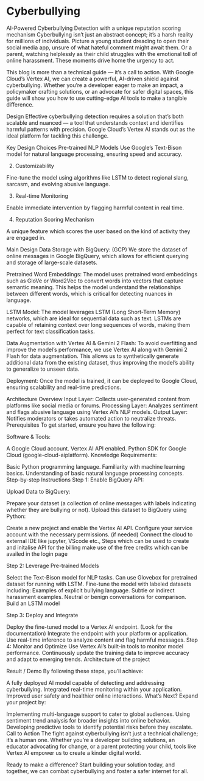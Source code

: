 # Cyberbullying
AI-Powered Cyberbullying Detection with a unique reputation scoring mechanism
Cyberbullying isn’t just an abstract concept; it’s a harsh reality for millions of individuals. Picture a young student dreading to open their social media app, unsure of what hateful comment might await them. Or a parent, watching helplessly as their child struggles with the emotional toll of online harassment. These moments drive home the urgency to act.

This blog is more than a technical guide — it’s a call to action. With Google Cloud’s Vertex AI, we can create a powerful, AI-driven shield against cyberbullying. Whether you’re a developer eager to make an impact, a policymaker crafting solutions, or an advocate for safer digital spaces, this guide will show you how to use cutting-edge AI tools to make a tangible difference.

Design
Effective cyberbullying detection requires a solution that’s both scalable and nuanced — a tool that understands context and identifies harmful patterns with precision. Google Cloud’s Vertex AI stands out as the ideal platform for tackling this challenge.

Key Design Choices
Pre-trained NLP Models
Use Google’s Text-Bison model for natural language processing, ensuring speed and accuracy.

2. Customizability

Fine-tune the model using algorithms like LSTM to detect regional slang, sarcasm, and evolving abusive language.

3. Real-time Monitoring

Enable immediate intervention by flagging harmful content in real time.

4. Reputation Scoring Mechanism

A unique feature which scores the user based on the kind of activity they are engaged in.

Main Design
Data Storage with BigQuery: (GCP)
We store the dataset of online messages in Google BigQuery, which allows for efficient querying and storage of large-scale datasets.

Pretrained Word Embeddings:
The model uses pretrained word embeddings such as GloVe or Word2Vec to convert words into vectors that capture semantic meaning. This helps the model understand the relationships between different words, which is critical for detecting nuances in language.

LSTM Model:
The model leverages LSTM (Long Short-Term Memory) networks, which are ideal for sequential data such as text. LSTMs are capable of retaining context over long sequences of words, making them perfect for text classification tasks.

Data Augmentation with Vertex AI & Gemini 2 Flash:
To avoid overfitting and improve the model’s performance, we use Vertex AI along with Gemini 2 Flash for data augmentation. This allows us to synthetically generate additional data from the existing dataset, thus improving the model’s ability to generalize to unseen data.

Deployment:
Once the model is trained, it can be deployed to Google Cloud, ensuring scalability and real-time predictions.

Architecture Overview
Input Layer: Collects user-generated content from platforms like social media or forums.
Processing Layer: Analyzes sentiment and flags abusive language using Vertex AI’s NLP models.
Output Layer: Notifies moderators or takes automated action to neutralize threats.
Prerequisites
To get started, ensure you have the following:

Software & Tools:

A Google Cloud account.
Vertex AI API enabled.
Python SDK for Google Cloud (google-cloud-aiplatform).
Knowledge Requirements:

Basic Python programming language.
Familiarity with machine learning basics.
Understanding of basic natural language processing concepts.
Step-by-step Instructions
Step 1: Enable BigQuery API:

Upload Data to BigQuery:

Prepare your dataset (a collection of online messages with labels indicating whether they are bullying or not).
Upload this dataset to BigQuery using Python:

Create a new project and enable the Vertex AI API.
Configure your service account with the necessary permissions.
(if needed) Connect the cloud to external IDE like jupyter, VScode etc.,
Steps which can be used to create and initalise API
for the billing make use of the free credits which can be availed in the login page

Step 2: Leverage Pre-trained Models

Select the Text-Bison model for NLP tasks.
Can use Glovebox for pretrained dataset for running with LSTM.
Fine-tune the model with labeled datasets including:
Examples of explicit bullying language.
Subtle or indirect harassment examples.
Neutral or benign conversations for comparison.
Build an LSTM model

Step 3: Deploy and Integrate

Deploy the fine-tuned model to a Vertex AI endpoint. (Look for the documentation)
Integrate the endpoint with your platform or application.
Use real-time inference to analyze content and flag harmful messages.
Step 4: Monitor and Optimize
Use Vertex AI’s built-in tools to monitor model performance.
Continuously update the training data to improve accuracy and adapt to emerging trends.
Architecture of the project

Result / Demo
By following these steps, you’ll achieve:

A fully deployed AI model capable of detecting and addressing cyberbullying.
Integrated real-time monitoring within your application.
Improved user safety and healthier online interactions.
What’s Next?
Expand your project by:

Implementing multi-language support to cater to global audiences.
Using sentiment trend analysis for broader insights into online behavior.
Developing predictive tools to identify potential risks before they escalate.
Call to Action
The fight against cyberbullying isn’t just a technical challenge; it’s a human one. Whether you’re a developer building solutions, an educator advocating for change, or a parent protecting your child, tools like Vertex AI empower us to create a kinder digital world.

Ready to make a difference? Start building your solution today, and together, we can combat cyberbullying and foster a safer internet for all.
